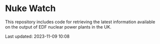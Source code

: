 # Nuke Watch

This repository includes code for retrieving the latest information available on the output of EDF nuclear power plants in the UK.

Last updated: 2023-11-09 10:08